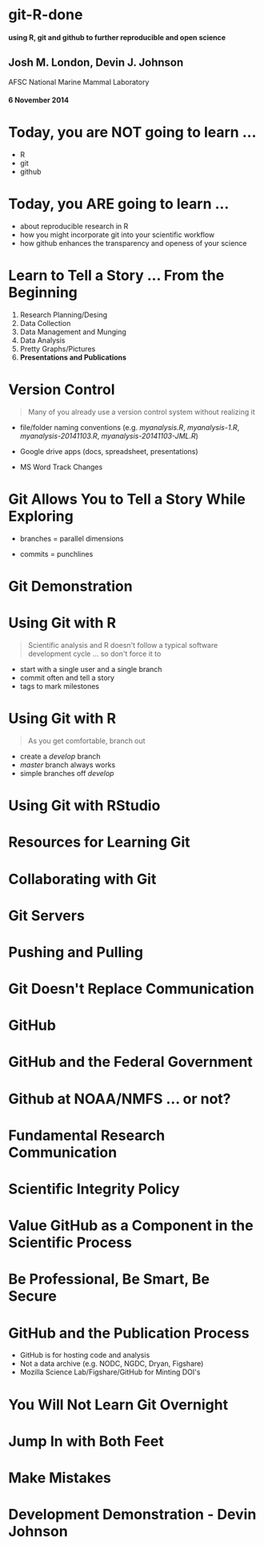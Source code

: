 git-R-done 
========================================================
#### using R, git and github to further reproducible and open science

## Josh M. London, Devin J. Johnson

AFSC National Marine Mammal Laboratory

#### 6 November 2014

Today, you are NOT going to learn ...
========================================================

- R
- git
- github

Today, you ARE going to learn ...
========================================================

- about reproducible research in R
- how you might incorporate git into your scientific workflow
- how github enhances the transparency and openess of your science

Learn to Tell a Story ... From the Beginning
========================================================

1. Research Planning/Desing
2. Data Collection
3. Data Management and Munging
4. Data Analysis
5. Pretty Graphs/Pictures
6. **Presentations and Publications**

Version Control
========================================================

> Many of you already use a version control system without realizing it

- file/folder naming conventions
  (e.g. _myanalysis.R_, _myanalysis-1.R_, _myanalysis-20141103.R_, _myanalysis-20141103-JML.R_)

- Google drive apps (docs, spreadsheet, presentations)

- MS Word Track Changes

Git Allows You to Tell a Story While Exploring
========================================================

- branches = parallel dimensions

- commits = punchlines

Git Demonstration
=======================================================

Using Git with R
=======================================================

> Scientific analysis and R doesn't follow a typical software development cycle ... so don't force it to

- start with a single user and a single branch
- commit often and tell a story
- tags to mark milestones

Using Git with R
=======================================================

> As you get comfortable, branch out

- create a _develop_ branch
- _master_ branch always works
- simple branches off _develop_

Using Git with RStudio
=======================================================

Resources for Learning Git
=======================================================

Collaborating with Git
=======================================================

Git Servers
=======================================================

Pushing and Pulling
=======================================================

Git Doesn't Replace Communication
=======================================================

GitHub
=======================================================

GitHub and the Federal Government
=======================================================

Github at NOAA/NMFS ... or not?
=======================================================

Fundamental Research Communication
=======================================================

Scientific Integrity Policy
=======================================================

Value GitHub as a Component in the Scientific Process
=======================================================

Be Professional, Be Smart, Be Secure
=======================================================

GitHub and the Publication Process
=======================================================

- GitHub is for hosting code and analysis
- Not a data archive (e.g. NODC, NGDC, Dryan, Figshare)
- Mozilla Science Lab/Figshare/GitHub for Minting DOI's

You Will Not Learn Git Overnight
=======================================================

Jump In with Both Feet
=======================================================

Make Mistakes
=======================================================

Development Demonstration - Devin Johnson
=======================================================
